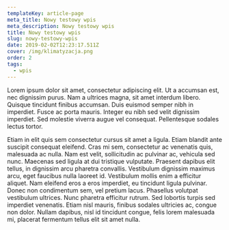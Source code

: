 ```yaml
---
templateKey: article-page
meta_title: Nowy testowy wpis
meta_description: Nowy testowy wpis
title: Nowy testowy wpis
slug: nowy-testowy-wpis
date: 2019-02-02T12:23:17.511Z
cover: /img/klimatyzacja.png
order: 2
tags:
  - wpis
---
```


Lorem ipsum dolor sit amet, consectetur adipiscing elit. Ut a accumsan est, nec dignissim purus. Nam a ultrices magna, sit amet interdum libero. Quisque tincidunt finibus accumsan. Duis euismod semper nibh in imperdiet. Fusce ac porta mauris. Integer eu nibh sed velit dignissim imperdiet. Sed molestie viverra augue vel consequat. Pellentesque sodales lectus tortor.

Etiam in elit quis sem consectetur cursus sit amet a ligula. Etiam blandit ante suscipit consequat eleifend. Cras mi sem, consectetur ac venenatis quis, malesuada ac nulla. Nam est velit, sollicitudin ac pulvinar ac, vehicula sed nunc. Maecenas sed ligula at dui tristique vulputate. Praesent dapibus elit tellus, in dignissim arcu pharetra convallis. Vestibulum dignissim maximus arcu, eget faucibus nulla laoreet id. Vestibulum mollis enim a efficitur aliquet. Nam eleifend eros a eros imperdiet, eu tincidunt ligula pulvinar. Donec non condimentum sem, vel pretium lacus. Phasellus volutpat vestibulum ultrices. Nunc pharetra efficitur rutrum. Sed lobortis turpis sed imperdiet venenatis. Etiam nisl mauris, finibus sodales ultricies ac, congue non dolor. Nullam dapibus, nisl id tincidunt congue, felis lorem malesuada mi, placerat fermentum tellus elit sit amet nulla.
